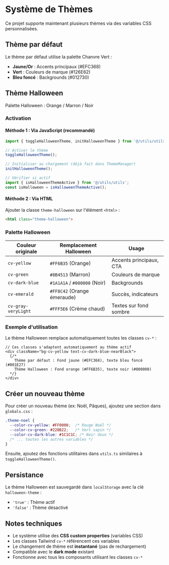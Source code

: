 # Système de Thèmes

Ce projet supporte maintenant plusieurs thèmes via des variables CSS personnalisées.

## Thème par défaut

Le thème par défaut utilise la palette Chanvre Vert :
- **Jaune/Or** : Accents principaux (#EFC368)
- **Vert** : Couleurs de marque (#126E62)
- **Bleu foncé** : Backgrounds (#012730)

## Thème Halloween

Palette Halloween : Orange / Marron / Noir

### Activation

#### Méthode 1 : Via JavaScript (recommandé)
```typescript
import { toggleHalloweenTheme, initHalloweenTheme } from '@/utils/utils';

// Activer le thème
toggleHalloweenTheme();

// Initialiser au chargement (déjà fait dans ThemeManager)
initHalloweenTheme();

// Vérifier si actif
import { isHalloweenThemeActive } from '@/utils/utils';
const isHalloween = isHalloweenThemeActive();
```

#### Méthode 2 : Via HTML
Ajouter la classe `theme-halloween` sur l'élément `<html>` :
```html
<html class="theme-halloween">
```

### Palette Halloween

| Couleur originale | Remplacement Halloween | Usage |
|-------------------|------------------------|-------|
| `cv-yellow` | `#FF6B35` (Orange) | Accents principaux, CTA |
| `cv-green` | `#8B4513` (Marron) | Couleurs de marque |
| `cv-dark-blue` | `#1A1A1A` / `#000000` (Noir) | Backgrounds |
| `cv-emerald` | `#FF8C42` (Orange émeraude) | Succès, indicateurs |
| `cv-gray-veryLight` | `#FFF5E6` (Crème chaud) | Textes sur fond sombre |

### Exemple d'utilisation

Le thème Halloween remplace automatiquement toutes les classes `cv-*` :

```tsx
// Ces classes s'adaptent automatiquement au thème actif
<div className="bg-cv-yellow text-cv-dark-blue-nearBlack">
  {/* 
    Thème par défaut : Fond jaune (#EFC368), texte bleu foncé (#001E27)
    Thème Halloween : Fond orange (#FF6B35), texte noir (#000000)
  */}
</div>
```

## Créer un nouveau thème

Pour créer un nouveau thème (ex: Noël, Pâques), ajoutez une section dans `globals.css` :

```css
.theme-noel {
  --color-cv-yellow: #FF0000;  /* Rouge Noël */
  --color-cv-green: #228B22;   /* Vert sapin */
  --color-cv-dark-blue: #1C1C1C; /* Noir doux */
  /* ... toutes les autres variables */
}
```

Ensuite, ajoutez des fonctions utilitaires dans `utils.ts` similaires à `toggleHalloweenTheme()`.

## Persistance

Le thème Halloween est sauvegardé dans `localStorage` avec la clé `halloween-theme` :
- `'true'` : Thème actif
- `'false'` : Thème désactivé

## Notes techniques

- Le système utilise des **CSS custom properties** (variables CSS)
- Les classes Tailwind `cv-*` référencent ces variables
- Le changement de thème est **instantané** (pas de rechargement)
- Compatible avec le **dark mode** existant
- Fonctionne avec tous les composants utilisant les classes `cv-*`



